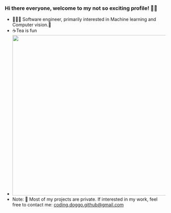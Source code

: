 ### Hi there everyone, welcome to my not so exciting profile! 👻😄
- 👨🏻‍💻 Software engineer, primarily interested in Machine learning and Computer vision.🌱
- ☕Tea is fun
- <img src="https://i.pinimg.com/originals/32/18/15/3218153a3fe328da9c6694966c695dcd.jpg" width="500px">
- Note: 📝 Most of my projects are private. If interested in my work, feel free to contact me: coding.doggo.github@gmail.com 

